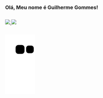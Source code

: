 ### Olá, Meu nome é Guilherme Gommes!
##
<div>
<div>
  <a href="https://github.com/GuilhermeGommes">
  <img height="180em" src="https://github-readme-stats.vercel.app/api?username=GuilhermeGommes&show_icons=true&theme=radical&include_all_commits=true&count_private=true"/>
  <img height="160em" src="https://github-readme-stats.vercel.app/api/top-langs/?username=GuilhermeGommes&layout=compact&langs_count=7&theme=radical"/>
</div>

##

  ![Snake animation](https://github.com/GuilhermeGommes/GuilhermeGommes/blob/output/github-contribution-grid-snake.svg)
